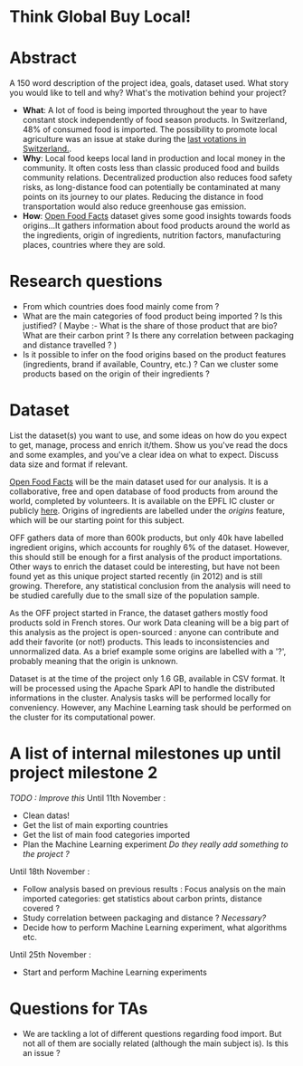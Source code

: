 # Think Global Buy Local!  

# Abstract
A 150 word description of the project idea, goals, dataset used. What story you would like to tell and why? What's the motivation behind your project?

- **What**: A lot of food is being imported throughout the year to have constant stock independently of food season products. In Switzerland, 48% of consumed food is imported. The possibility to promote local agriculture was an issue at stake during the  [last votations in Switzerland.](https://www.bfs.admin.ch/bfs/fr/home/statistiques/politique/votations/annee-2018/2018-09-23/souverainete-alimentaire.html#-1194286177).
- **Why**: Local food keeps local land in production and local money in the community. It often costs less than classic produced food and builds community relations. Decentralized production also reduces food safety risks, as long-distance food can potentially be contaminated at many points on its journey to our plates. Reducing the distance in food transportation would also reduce greenhouse gas emission.
- **How**: [Open Food Facts](https://world.openfoodfacts.org/) dataset gives some good insights towards foods origins...It gathers information about food products around the world as the ingredients, origin of ingredients, nutrition factors, manufacturing places, countries where they are sold.


# Research questions
- From which countries does food mainly come from ? 
- What are the main categories of food product being imported ? Is this justified?
( Maybe :- What is the share of those product that are bio? What are their carbon print ? Is there any correlation between packaging and distance travelled ?  )
- Is it possible to infer on the food origins based on the product features (ingredients, brand if available, Country, etc.) ? Can we cluster some products based on the origin of their ingredients ?

# Dataset
List the dataset(s) you want to use, and some ideas on how do you expect to get, manage, process and enrich it/them. Show us you've read the docs and some examples, and you've a clear idea on what to expect. Discuss data size and format if relevant.  

[Open Food Facts](https://world.openfoodfacts.org/) will be the main dataset used for our analysis. It is a collaborative, free and open database of food products from around the world, completed by volunteers. It is available on the EPFL IC cluster or publicly [here](https://world.openfoodfacts.org/data). Origins of ingredients are labelled under the *origins* feature, which will be our starting point for this subject.

OFF gathers data of more than 600k products, but only 40k have labelled ingredient origins, which accounts for roughly 6% of the dataset. However, this should still be enough for a first analysis of the product importations. Other ways to enrich the dataset could be interesting, but have not been found yet as this unique project started recently (in 2012) and is still growing. Therefore, any statistical conclusion from the analysis will need to be studied carefully due to the small size of the population sample.

As the OFF project started in France, the dataset gathers mostly food products sold in French stores. Our work 
Data cleaning will be a big part of this analysis as the project is open-sourced : anyone can contribute and add their favorite (or not!) products. This leads to inconsistencies and unnormalized data. As a brief example some origins are labelled with a '?', probably meaning that the origin is unknown.

Dataset is at the time of the project only 1.6 GB, available in CSV format. It will be processed using the Apache Spark API to handle the distributed informations in the cluster. Analysis tasks will be performed locally for conveniency. However, any Machine Learning task should be performed on the cluster for its computational power.

# A list of internal milestones up until project milestone 2
*TODO : Improve this*
Until 11th November :
- Clean datas!
- Get the list of main exporting countries
- Get the list of main food categories imported
- Plan the Machine Learning experiment *Do they really add something to the project ?*

Until 18th November :
- Follow analysis based on previous results : Focus analysis on the main imported categories: get statistics about carbon prints, distance covered ?
- Study correlation between packaging and distance ? *Necessary?*
- Decide how to perform Machine Learning experiment, what algorithms etc.

Until 25th November :
- Start and perform Machine Learning experiments

# Questions for TAs
- We are tackling a lot of different questions regarding food import. But not all of them are socially related (although the main subject is). Is this an issue ?  

